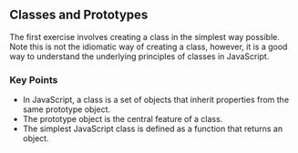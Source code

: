 ## Classes and Prototypes

The first exercise involves creating a class in the simplest way possible. Note this is not the idiomatic way of creating a class, however, it is a good way to understand the underlying principles of classes in JavaScript.

### Key Points

- In JavaScript, a class is a set of objects that inherit properties from the same prototype object.
- The prototype object is the central feature of a class.
- The simplest JavaScript class is defined as a function that returns an object.
